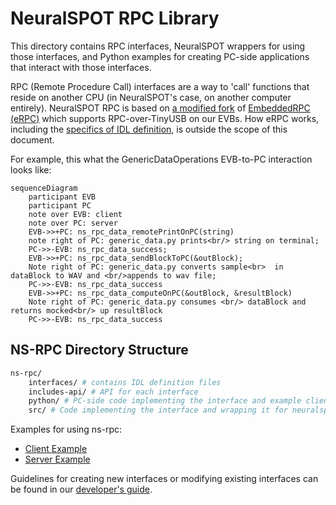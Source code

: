 # NeuralSPOT RPC Library
This directory contains RPC interfaces, NeuralSPOT wrappers for using those interfaces, and Python examples for creating PC-side applications that interact with those interfaces.

RPC (Remote Procedure Call) interfaces are a way to 'call' functions that reside on another CPU (in NeuralSPOT's case, on another computer entirely). NeuralSPOT RPC is based on [a modified fork](https://github.com/AmbiqAI/erpc) of [EmbeddedRPC (eRPC)](https://github.com/EmbeddedRPC/erpc) which supports RPC-over-TinyUSB on our EVBs. How eRPC works, including the [specifics of IDL definition](https://github.com/EmbeddedRPC/erpc/wiki/IDL-Reference), is outside the scope of this document.

For example, this what the GenericDataOperations EVB-to-PC interaction looks like:

```mermaid
sequenceDiagram
    participant EVB
    participant PC
    note over EVB: client
    note over PC: server
    EVB->>+PC: ns_rpc_data_remotePrintOnPC(string)
    note right of PC: generic_data.py prints<br/> string on terminal;
    PC->>-EVB: ns_rpc_data_success;
    EVB->>+PC: ns_rpc_data_sendBlockToPC(&outBlock);
    Note right of PC: generic_data.py converts sample<br>  in dataBlock to WAV and <br/>appends to wav file;
    PC->>-EVB: ns_rpc_data_success
    EVB->>+PC: ns_rpc_data_computeOnPC(&outBlock, &resultBlock)
    Note right of PC: generic_data.py consumes <br/> dataBlock and returns mocked<br/> up resultBlock
    PC->>-EVB: ns_rpc_data_success
```

## NS-RPC Directory Structure
```bash
ns-rpc/
	interfaces/ # contains IDL definition files
	includes-api/ # API for each interface
	python/ # PC-side code implementing the interface and example client/servers using it
	src/ # Code implementing the interface and wrapping it for neuralspot
```
Examples for using ns-rpc:

- [Client Example](https://github.com/AmbiqAI/neuralSPOT/blob/main/examples/rpc_client_example/rpc-client.md)
- [Server Example](https://github.com/AmbiqAI/neuralSPOT/blob/main/examples/rpc_server_example/rpc_server.md)

Guidelines for creating new interfaces or modifying existing interfaces can be found in our [developer's guide](https://github.com/AmbiqAI/neuralSPOT/blob/e19031c0bda3b7f6c384a76739a3218a80d01a90/docs/developer_guide.md?plain=1#L178).

